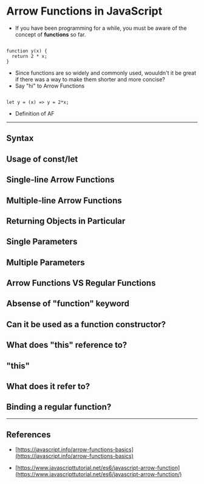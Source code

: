 # Arrow Functions in JavaScript

- If you have been programming for a while, you must be aware of the concept of __functions__ so far.

```

function y(x) {
  return 2 * x;
}

```

- Since functions are so widely and commonly used, wouuldn't it be great if there was a way to make them shorter and more concise?
- Say "hi" to Arrow Functions


```

let y = (x) => y = 2*x;

```

- Definition of AF

---

## Syntax

## Usage of const/let

## Single-line Arrow Functions

## Multiple-line Arrow Functions

## Returning Objects in Particular

## Single Parameters

## Multiple Parameters

## Arrow Functions VS Regular Functions

## Absense of "function" keyword

## Can it be used as a function constructor?

## What does "this" reference to?

## "this"

## What does it refer to?

## Binding a regular function?

---

## References

- [https://javascript.info/arrow-functions-basics](https://javascript.info/arrow-functions-basics)

- [https://www.javascripttutorial.net/es6/javascript-arrow-function](https://www.javascripttutorial.net/es6/javascript-arrow-function/)
